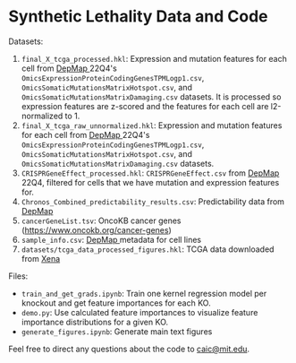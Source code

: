 # Synthetic Lethality Data and Code

Datasets:
1. `final_X_tcga_processed.hkl`: Expression and mutation features for each cell from [DepMap ](https://depmap.org/portal/download/all/) 22Q4's `OmicsExpressionProteinCodingGenesTPMLogp1.csv`, `OmicsSomaticMutationsMatrixHotspot.csv`, and `OmicsSomaticMutationsMatrixDamaging.csv` datasets. It is processed so expression features are z-scored and the features for each cell are l2-normalized to 1.
2. `final_X_tcga_raw_unnormalized.hkl`: Expression and mutation features for each cell from [DepMap ](https://depmap.org/portal/download/all/) 22Q4's `OmicsExpressionProteinCodingGenesTPMLogp1.csv`, `OmicsSomaticMutationsMatrixHotspot.csv`, and `OmicsSomaticMutationsMatrixDamaging.csv` datasets.
3. `CRISPRGeneEffect_processed.hkl`: `CRISPRGeneEffect.csv` from [DepMap ](https://depmap.org/portal/download/all/) 22Q4, filtered for cells that we have mutation and expression features for.
4. `Chronos_Combined_predictability_results.csv`: Predictability data from [DepMap ](https://depmap.org/portal/download/all/)
5. `cancerGeneList.tsv`: OncoKB cancer genes (https://www.oncokb.org/cancer-genes)
6. `sample_info.csv`: [DepMap ](https://depmap.org/portal/download/all/) metadata for cell lines
7. `datasets/tcga_data_processed_figures.hkl`: TCGA data downloaded from [Xena ]([https://depmap.org/portal/download/all/](https://xenabrowser.net/datapages/?host=https%3A%2F%2Ftcga.xenahubs.net&removeHub=https%3A%2F%2Fxena.treehouse.gi.ucsc.edu%3A443))

Files:
- `train_and_get_grads.ipynb`: Train one kernel regression model per knockout and get feature importances for each KO.
- `demo.py`: Use calculated feature importances to visualize feature importance distributions for a given KO.
- `generate_figures.ipynb`: Generate main text figures

Feel free to direct any questions about the code to caic@mit.edu. 
